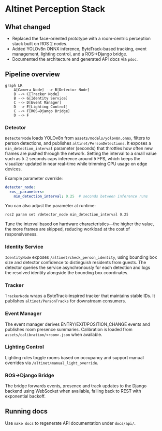 # Altinet Perception Stack

## What changed

- Replaced the face-oriented prototype with a room-centric perception
  stack built on ROS 2 nodes.
- Added YOLOv8n ONNX inference, ByteTrack-based tracking, event
  management, lighting control, and a ROS→Django bridge.
- Documented the architecture and generated API docs via `pdoc`.

## Pipeline overview

```mermaid
graph LR
    A[Camera Node] --> B[Detector Node]
    B --> C[Tracker Node]
    B --> G[Identity Service]
    C --> D[Event Manager]
    D --> E[Lighting Control]
    C --> F[ROS→Django Bridge]
    D --> F
```

### Detector

`DetectorNode` loads YOLOv8n from `assets/models/yolov8n.onnx`, filters to
person detections, and publishes `altinet/PersonDetections`. It exposes a
`min_detection_interval` parameter (seconds) that throttles how often new
frames are pushed through the network. Setting the interval to a small value
such as `0.2` seconds caps inference around 5 FPS, which keeps the
visualizer updated in near real-time while trimming CPU usage on edge
devices.

Example parameter override:

```yaml
detector_node:
  ros__parameters:
    min_detection_interval: 0.25  # seconds between inference runs
```

You can also adjust the parameter at runtime:

```bash
ros2 param set /detector_node min_detection_interval 0.25
```

Tune the interval based on hardware characteristics—the higher the value, the
more frames are skipped, reducing workload at the cost of responsiveness.

### Identity Service

`IdentityNode` exposes `/altinet/check_person_identity`, using bounding box
size and detector confidence to distinguish residents from guests. The
detector queries the service asynchronously for each detection and logs the
resolved identity alongside the bounding box coordinates.

### Tracker

`TrackerNode` wraps a ByteTrack-inspired tracker that maintains stable
IDs. It publishes `altinet/PersonTracks` for downstream consumers.

### Event Manager

The event manager derives ENTRY/EXIT/POSITION_CHANGE events and publishes
room presence summaries. Calibration is loaded from
`assets/calibration/<room>.json` when available.

### Lighting Control

Lighting rules toggle rooms based on occupancy and support manual
overrides via `/altinet/manual_light_override`.

### ROS→Django Bridge

The bridge forwards events, presence and track updates to the Django
backend using WebSocket when available, falling back to REST with
exponential backoff.

## Running docs

Use `make docs` to regenerate API documentation under `docs/api/`.
